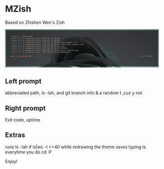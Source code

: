 # MZish

Based on Zhishen Wen's Zish

![mzish](./mzish_preview.png)

## Left prompt
abbreviated path, ls -lah, and git branch info & a random   ,cuz y not 

## Right prompt
Exit code, uptime

## Extras
runs ls -lah if ls|wc -l <=40 while redrawing the theme
saves typing ls everytime you do cd :P

Enjoy!
